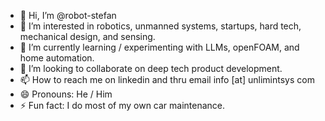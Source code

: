 - 👋 Hi, I’m @robot-stefan
- 👀 I’m interested in robotics, unmanned systems, startups, hard tech, mechanical design, and sensing. 
- 🌱 I’m currently learning / experimenting with LLMs, openFOAM, and home automation.
- 💞️ I’m looking to collaborate on deep tech product development.
- 📫 How to reach me on linkedin and thru email info [at] unlimintsys  com
- 😄 Pronouns: He / Him
- ⚡ Fun fact: I do most of my own car maintenance. 

<!---
robot-stefan/robot-stefan is a ✨ special ✨ repository because its `README.md` (this file) appears on your GitHub profile.
You can click the Preview link to take a look at your changes.
--->
